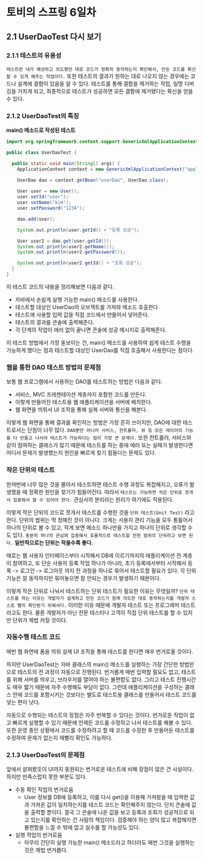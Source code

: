 # 토비의 스프링 6일차

## 2.1 UserDaoTest 다시 보기

### 2.1.1 테스트의 유용성

`테스트란 내가 예상하고 의도했던 대로 코드가 정확히 동작하는지 확인해서, 만든 코드를 확신할 수 있게 해주는 작업이다.` 또한 테스트의 결과가 원하는 대로 나오지 않는 경우에는 코드나 설계에 결함이 있음을 알 수 있다. 테스트를 통해 결함을 제거하는 작업, 일명 디버깅을 거치게 되고, 최종적으로 테스트가 성공하면 모든 결함에 제거됐다는 확신을 얻을 수 있다.

### 2.1.2 UserDaoTest의 특징

**main() 메소드로 작성된 테스트**
```java
import org.springframework.context.support.GenericXmlApplicationContext;

public class UserDaoTest {

  public static void main(String[] args) {
    ApplicationContext context = new GenericXmlApplicationContext("applicationContext.xml");

    UserDao dao = context.getBean("userDao", UserDao.class);
    
    User user = new User();
    user.setId("user");
    user.setName("kim");
    user.setPassword("1234");

    dao.add(user);

    System.out.println(user.getId() + "등록 성공");

    User user2 = dao.get(user.getId());
    System.out.println(user2.getName());
    System.out.println(user2.getPassword());

    System.out.println(user2.getId() + "조회 성공");
  }
}
```

이 테스트 코드의 내용을 정리해보면 다음과 같다.
- 자바에서 손쉽게 실행 가능한 main() 메소드를 사용한다.
- 테스트할 대상인 UserDao의 오브젝트를 가져와 메소드 호출한다.
- 테스트에 사용할 입력 값을 직접 코드에서 만들어서 넣어준다.
- 테스트의 결과를 콘솔에 출력해준다.
- 각 단계의 작업이 에러 없이 끝나면 콘솔에 성공 메시지로 출력해준다.

이 테스트 방법에서 가장 돋보이는 건, main() 메소드를 사용하여 쉽게 테스트 수행을 가능하게 했다는 점과 테스트할 대상인 UserDao를 직접 호출해서 사용한다는 점이다.

### 웹을 통한 DAO 테스트 방법의 문제점

보통 웹 프로그램에서 사용하는 DAO를 테스트하는 방법은 다음과 같다.
- 서비스, MVC 프레젠테이션 계층까지 포함한 코드를 만든다.
- 이렇게 만들어진 테스트용 웹 애플리케이션을 서버에 배치한다.
- 웹 화면을 띄워서 UI 조작을 통해 실제 서버와 통신을 해본다.

이렇게 웹 화면을 통해 결과를 확인하는 방법은 가장 흔히 쓰이지만, DAO에 대한 테스트로서는 단점이 너무 많다. `DAO뿐만 아니라 서비스, 컨트롤러, 뷰 등 모든 레이어의 기능을 다 만들고 나서야 테스트가 가능하다는 점이 가장 큰 문제다.` 또한 컨트롤러, 서비스와 같이 참여하는 클래스가 많기 때문에 테스트를 하는 중에 에러 또는 실패가 발생한다면 어디서 문제가 발생했는지 원인을 빠르게 찾기 힘들다는 문제도 있다.

### 작은 단위의 테스트

한꺼번에 너무 많은 것을 몰아서 테스트하면 테스트 수행 과정도 복잡해지고, 오류가 발생했을 때 정확한 원인을 찾기가 힘들어진다. 따라서 `테스트는 가능하면 작은 단위로 쪼개서 집중해서 할 수 있어야 한다.` 관심사의 분리라는 원리가 여기에도 적용된다.

이렇게 작은 단위의 코드로 쪼개서 테스트를 수행한 것을 `단위 테스트(Unit Test)` 라고 한다. 단위의 범위는 딱 정해진 것이 아니다. 크게는 사용자 관리 기능을 모두 통틀어서 하나의 단위로 볼 수 있고, 작게 보면 메소드 하나만을 가지고 하나의 단위로 생각할 수도 있다. `충분히 하나의 관심에 집중해서 효율적으로 테스트할 만한 범위의 단위라고 보면 된다.` **일반적으로는 단위는 작을수록 좋다.**

때로는 웹 사용자 인터페이스부터 시작해서 DB에 이르기까지의 애플리케이션 전 계층이 참여하고, 또 단순 사용자 등록 작업 하나가 아니라, 초기 등록에서부터 시작해서 등록 -> 로그인 -> 로그아웃 까지 전 과정을 하나로 묶어서 테스트할 필요가 있다. 각 단위 기능은 잘 동작하지만 묶어놓으면 잘 안되는 경우가 발생하기 때문이다.

이렇게 작은 단위로 나눠서 테스트하는 단위 테스트가 필요한 이유는 무엇일까? `단위 테스트를 하는 이유는 개발자가 설계하고 만든 코드가 원래 의도한 대로 동작하는지를 개발자 스스로 빨리 확인받기 위해서다.` 이러한 이유 때문에 개발자 테스트 또는 프로그래머 테스트라고도 한다. 물론 개발자가 아닌 전문 테스터나 고객이 직접 단위 테스트를 할 수 있지만 단위가 제법 커질 것이다.

### 자동수행 테스트 코드

매번 웹 화면에 폼을 띄워 실제 UI 조작을 통해 테스트를 한다면 매우 번거로울 것이다.

하지만 UserDaoTest는 자바 클래스의 main() 메소드를 실행하는 가장 간단한 방법만으로 테스트의 전 과정이 자동으로 진행된다. 번거롭게 매번 입력할 필요도 없고, 테스트를 위해 서버를 띄우고, 브라우저를 열어야 하는 불편함도 없다. 그리고 테스트 진행시간도 매우 짧기 때문에 자주 수행해도 부담이 없다. 그런데 애플리케이션을 구성하는 클래스 안에 코드를 포함시키는 것보다는 별도로 테스트용 클래스를 만들어서 테스트 코드를 넣는 편이 낫다.

자동으로 수행되는 테스트의 장점은 자주 반복할 수 있다는 것이다. 번거로운 작업이 없고 빠르게 실행할 수 있기 때문에 언제든 코드를 수정하고 나서 테스트를 해볼 수 있다. 또한 운영 중인 상황에서 코드를 수정하려고 할 때 코드를 수정한 후 만들어둔 테스트를 수정하여 문제가 없는지 재빨리 확인도 가능하다.

### 2.1.3 UserDaoTest의 문제점

앞에서 살펴봤듯이 UI까지 동원되는 번거로운 테스트에 비해 장점이 많은 건 사실이다. 하지만 만족스럽지 못한 부분도 있다.

- 수동 확인 작업의 번거로움
  - User 정보를 DB에 등록하고, 이를 다시 get()을 이용해 가져왔을 때 입력한 값과 가져온 값이 일치하는지를 테스트 코드는 확인해주지 않는다. 단지 콘솔에 값을 출력할 뿐이다. 결국 그 콘솔에 나온 값을 보고 등록과 조회가 성공적으로 되고 있는지를 확인하는 건 사람의 책임이다. 검증해야 하는 양이 많고 복잡해지면 불편함을 느낄 수 밖에 없고 실수를 할 가능성도 있다.
- 실행 작업의 번거로움
  - 아무리 간단히 실행 가능한 main() 메소드라고 하더라도 매번 그것을 실행하는 것은 제법 번거롭다.
